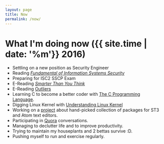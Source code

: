 ```yaml
---
layout: page
title: Now
permalink: /now/
---
```


# What I'm doing now ({{ site.time | date: '%m'}} 2016)

* Settling on a new position as Security Engineer 
* Reading [*Fundamental of Information Systems Security*](http://www.jblearning.com/catalog/9781284031621/)
* Preparing for ISC2 SSCP Exam
* E-Reading [*Smarter Than You Think*](http://smarterthanyouthink.net/book/)
* E-Reading [Outliers](http://gladwell.com/outliers/)
* Learning C to become a better coder with [The C Programming Language](https://www.goodreads.com/book/show/515601.The_C_Programming_Language).     
* Digging Linux Kernel with [Understanding Linux Kernel](http://www.amazon.com/Understanding-Linux-Kernel-Third-Edition/dp/0596005652)
* Working on a [project](http://st3-atom.github.io/) about hand-picked collection of packages for ST3 and Atom text editors.
* Participating in [Quora](https://www.quora.com/profile/Aung-Thu-Rha-Hein) conversations.
* Managing to declutter life and to improve productivity.
* Trying to maintain my houseplants and 2 bettas survive :D.
* Pushing myself to run and exercise regularly.

